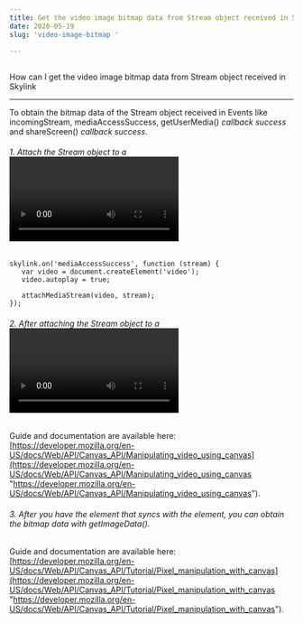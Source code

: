 ```yaml
---
title: Get the video image bitmap data from Stream object received in Skylink
date: 2020-05-19
slug: 'video-image-bitmap '

---
```

##   
How can I get the video image bitmap data from Stream object received in Skylink

***

To obtain the bitmap data of the Stream object received in Events like incomingStream, mediaAccessSuccess, getUserMedia() _callback success_ and shareScreen() _callback success_.

###### 1. Attach the Stream object to a <video> element using attachMediaStream function.

    skylink.on('mediaAccessSuccess', function (stream) {
       var video = document.createElement('video');
       video.autoplay = true;
    
       attachMediaStream(video, stream);
    });

###### 2. After attaching the Stream object to a <video> element. You may attach the <video> element to a new <canvas> element.

Guide and documentation are available here: [https://developer.mozilla.org/en-US/docs/Web/API/Canvas_API/Manipulating_video_using_canvas](https://developer.mozilla.org/en-US/docs/Web/API/Canvas_API/Manipulating_video_using_canvas "https://developer.mozilla.org/en-US/docs/Web/API/Canvas_API/Manipulating_video_using_canvas").

###### 3. After you have the <canvas> element that syncs with the <canvas> element, you can obtain the bitmap data with getImageData().

Guide and documentation are available here: [https://developer.mozilla.org/en-US/docs/Web/API/Canvas_API/Tutorial/Pixel_manipulation_with_canvas](https://developer.mozilla.org/en-US/docs/Web/API/Canvas_API/Tutorial/Pixel_manipulation_with_canvas "https://developer.mozilla.org/en-US/docs/Web/API/Canvas_API/Tutorial/Pixel_manipulation_with_canvas").